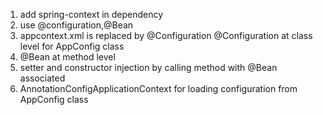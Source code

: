 1. add spring-context in dependency
2. use @configuration,@Bean
3. appcontext.xml is replaced by @Configuration
   @Configuration at class level for AppConfig class
4. @Bean at method level
5. setter and constructor injection by calling method with @Bean associated
6. AnnotationConfigApplicationContext for loading configuration from AppConfig class